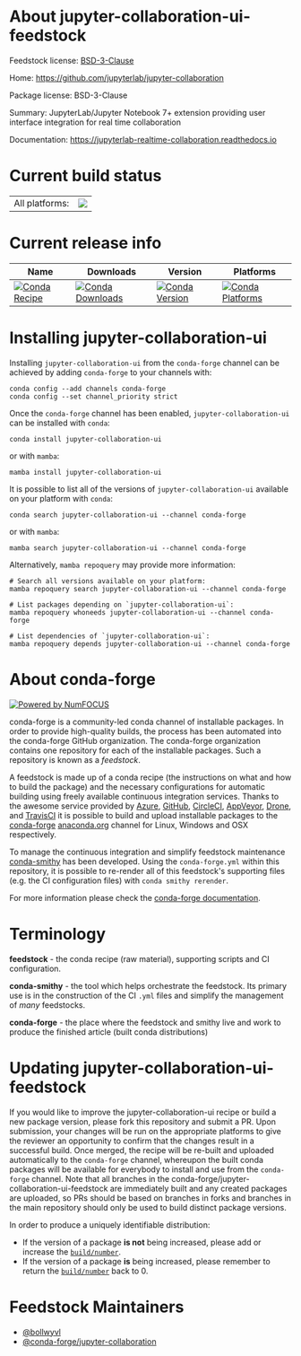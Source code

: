 About jupyter-collaboration-ui-feedstock
========================================

Feedstock license: [BSD-3-Clause](https://github.com/conda-forge/jupyter-collaboration-ui-feedstock/blob/main/LICENSE.txt)

Home: https://github.com/jupyterlab/jupyter-collaboration

Package license: BSD-3-Clause

Summary: JupyterLab/Jupyter Notebook 7+ extension providing user interface integration for real time collaboration

Documentation: https://jupyterlab-realtime-collaboration.readthedocs.io

Current build status
====================


<table><tr><td>All platforms:</td>
    <td>
      <a href="https://dev.azure.com/conda-forge/feedstock-builds/_build/latest?definitionId=23817&branchName=main">
        <img src="https://dev.azure.com/conda-forge/feedstock-builds/_apis/build/status/jupyter-collaboration-ui-feedstock?branchName=main">
      </a>
    </td>
  </tr>
</table>

Current release info
====================

| Name | Downloads | Version | Platforms |
| --- | --- | --- | --- |
| [![Conda Recipe](https://img.shields.io/badge/recipe-jupyter--collaboration--ui-green.svg)](https://anaconda.org/conda-forge/jupyter-collaboration-ui) | [![Conda Downloads](https://img.shields.io/conda/dn/conda-forge/jupyter-collaboration-ui.svg)](https://anaconda.org/conda-forge/jupyter-collaboration-ui) | [![Conda Version](https://img.shields.io/conda/vn/conda-forge/jupyter-collaboration-ui.svg)](https://anaconda.org/conda-forge/jupyter-collaboration-ui) | [![Conda Platforms](https://img.shields.io/conda/pn/conda-forge/jupyter-collaboration-ui.svg)](https://anaconda.org/conda-forge/jupyter-collaboration-ui) |

Installing jupyter-collaboration-ui
===================================

Installing `jupyter-collaboration-ui` from the `conda-forge` channel can be achieved by adding `conda-forge` to your channels with:

```
conda config --add channels conda-forge
conda config --set channel_priority strict
```

Once the `conda-forge` channel has been enabled, `jupyter-collaboration-ui` can be installed with `conda`:

```
conda install jupyter-collaboration-ui
```

or with `mamba`:

```
mamba install jupyter-collaboration-ui
```

It is possible to list all of the versions of `jupyter-collaboration-ui` available on your platform with `conda`:

```
conda search jupyter-collaboration-ui --channel conda-forge
```

or with `mamba`:

```
mamba search jupyter-collaboration-ui --channel conda-forge
```

Alternatively, `mamba repoquery` may provide more information:

```
# Search all versions available on your platform:
mamba repoquery search jupyter-collaboration-ui --channel conda-forge

# List packages depending on `jupyter-collaboration-ui`:
mamba repoquery whoneeds jupyter-collaboration-ui --channel conda-forge

# List dependencies of `jupyter-collaboration-ui`:
mamba repoquery depends jupyter-collaboration-ui --channel conda-forge
```


About conda-forge
=================

[![Powered by
NumFOCUS](https://img.shields.io/badge/powered%20by-NumFOCUS-orange.svg?style=flat&colorA=E1523D&colorB=007D8A)](https://numfocus.org)

conda-forge is a community-led conda channel of installable packages.
In order to provide high-quality builds, the process has been automated into the
conda-forge GitHub organization. The conda-forge organization contains one repository
for each of the installable packages. Such a repository is known as a *feedstock*.

A feedstock is made up of a conda recipe (the instructions on what and how to build
the package) and the necessary configurations for automatic building using freely
available continuous integration services. Thanks to the awesome service provided by
[Azure](https://azure.microsoft.com/en-us/services/devops/), [GitHub](https://github.com/),
[CircleCI](https://circleci.com/), [AppVeyor](https://www.appveyor.com/),
[Drone](https://cloud.drone.io/welcome), and [TravisCI](https://travis-ci.com/)
it is possible to build and upload installable packages to the
[conda-forge](https://anaconda.org/conda-forge) [anaconda.org](https://anaconda.org/)
channel for Linux, Windows and OSX respectively.

To manage the continuous integration and simplify feedstock maintenance
[conda-smithy](https://github.com/conda-forge/conda-smithy) has been developed.
Using the ``conda-forge.yml`` within this repository, it is possible to re-render all of
this feedstock's supporting files (e.g. the CI configuration files) with ``conda smithy rerender``.

For more information please check the [conda-forge documentation](https://conda-forge.org/docs/).

Terminology
===========

**feedstock** - the conda recipe (raw material), supporting scripts and CI configuration.

**conda-smithy** - the tool which helps orchestrate the feedstock.
                   Its primary use is in the construction of the CI ``.yml`` files
                   and simplify the management of *many* feedstocks.

**conda-forge** - the place where the feedstock and smithy live and work to
                  produce the finished article (built conda distributions)


Updating jupyter-collaboration-ui-feedstock
===========================================

If you would like to improve the jupyter-collaboration-ui recipe or build a new
package version, please fork this repository and submit a PR. Upon submission,
your changes will be run on the appropriate platforms to give the reviewer an
opportunity to confirm that the changes result in a successful build. Once
merged, the recipe will be re-built and uploaded automatically to the
`conda-forge` channel, whereupon the built conda packages will be available for
everybody to install and use from the `conda-forge` channel.
Note that all branches in the conda-forge/jupyter-collaboration-ui-feedstock are
immediately built and any created packages are uploaded, so PRs should be based
on branches in forks and branches in the main repository should only be used to
build distinct package versions.

In order to produce a uniquely identifiable distribution:
 * If the version of a package **is not** being increased, please add or increase
   the [``build/number``](https://docs.conda.io/projects/conda-build/en/latest/resources/define-metadata.html#build-number-and-string).
 * If the version of a package **is** being increased, please remember to return
   the [``build/number``](https://docs.conda.io/projects/conda-build/en/latest/resources/define-metadata.html#build-number-and-string)
   back to 0.

Feedstock Maintainers
=====================

* [@bollwyvl](https://github.com/bollwyvl/)
* [@conda-forge/jupyter-collaboration](https://github.com/orgs/conda-forge/teams/jupyter-collaboration/)

